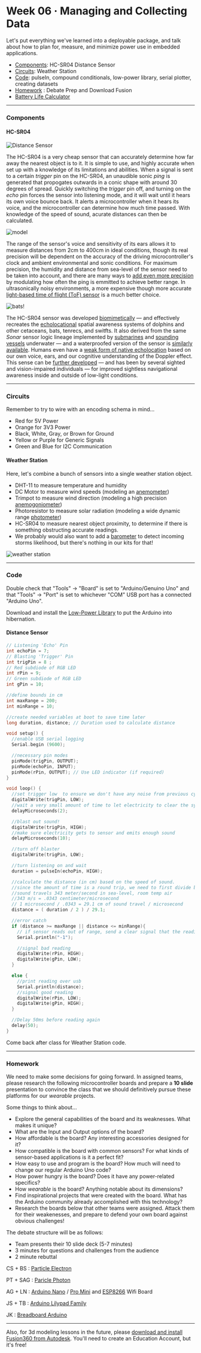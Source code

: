 # Week 06 · Managing and Collecting Data 

Let's put everything we've learned into a deployable package, and talk about how to plan for, measure, and minimize power use in embedded applications.

- [Components](#components): HC-SR04 Distance Sensor
- [Circuits](#circuits): Weather Station
- [Code](#code): pulseIn, compound conditionals, low-power library, serial plotter, creating datasets
- [Homework](#homework) : Debate Prep and Download Fusion
- [Battery Life Calculator](https://www.digikey.com/en/resources/conversion-calculators/conversion-calculator-battery-life)

-----

### Components

#### HC-SR04

![Distance Sensor](https://2.bp.blogspot.com/-UsoLt1EynwE/V1ZlbCI7SjI/AAAAAAAAF24/GaHFzkrVmc8Roo3IunswHXkPLRhdW-VSgCLcB/s320/hcsr04.jpg)

The HC-SR04 is a very cheap sensor that can accurately determine how far away the nearest object is to it. It is simple to use, and highly accurate when set up with a knowledge of its limitations and abilities. When a signal is sent to a certain *trigger* pin on the HC-SR04, an unaudible sonic *ping* is generated that propogates outwards in a conic shape with around 30 degrees of spread. Quickly switching the *trigger* pin off, and turning on the *echo* pin forces the sensor into listening mode, and it will wait until it hears its own voice bounce back. It alerts a microcontroller when it hears its voice, and the microcontroller can determine how much time passed. With knowledge of the speed of sound, acurate distances can then be calculated. 

![model](https://hackster.imgix.net/uploads/attachments/208568/HCSR04-Schema.jpg?auto=compress%2Cformat&w=680&h=510&fit=max)

The range of the sensor's voice and sensitivity of its ears allows it to measure distances from 2cm to 400cm in ideal conditions, though its real precision will be dependent on the accuracy of the driving microcontroller's clock and ambient environmental and sonic conditions. For maximum precision, the humidity and distance from sea-level of the sensor need to be taken into account, and there are many ways to [add even more precision](https://www.intorobotics.com/8-tutorials-to-solve-problems-and-improve-the-performance-of-hc-sr04/) by modulating how often the ping is emmitted to achieve better range. In ultrasonically noisy environments, a more expensive though more accurate [light-based time of flight (ToF) sensor](https://www.sparkfun.com/products/12785) is a much better choice.

![bats!](https://askabiologist.asu.edu/sites/default/files/echolocation.jpg)

The HC-SR04 sensor was developed [biomimetically](https://www.cnbc.com/2015/05/22/biomimetics-improving-sonar-by-borrowing-from-nature.html) — and effectively recreates the [echolocational](https://en.wikipedia.org/wiki/Animal_echolocation) spatial awareness systems of dolphins and other cetaceans, bats, tenrecs, and switfts. It also derived from the same *Sonar* sensor logic lineage implemented by [submarines](https://en.wikipedia.org/wiki/Sonar) and [sounding vessels](https://en.wikipedia.org/wiki/Echo_sounding) underwater — and a waterproofed version of the sensor is [similarly available](http://chinaultrasound.com/product/1mhz-ultrasonic-transducer-depth-measurement-td1000ka/). Humans even have a [weak form of native echolocation](https://en.wikipedia.org/wiki/Human_echolocation) based on our own voice, ears, and our cognitive understanding of the Doppler effect. This sense can be [further developed](https://www.sciencealert.com/humans-are-being-taught-to-echolocate-like-dolphins-and-it-s-surprisingly-easy) — and has been by several sighted and vision-impaired individuals — for improved sightless navigational awareness inside and outside of low-light conditions.

----- 

### Circuits

Remember to try to wire with an encoding schema in mind...

- Red for 5V Power
- Orange for 3V3 Power
- Black, White, Gray, or Brown for Ground
- Yellow or Purple for Generic Signals
- Green and Blue for I2C Communication

#### Weather Station

Here, let's combine a bunch of sensors into a single weather station object.

- DHT-11 to measure temperature and humidity
- DC Motor to measure wind speeds (modeling an [anemometer](https://www.adafruit.com/product/1733))
- Trimpot to measure wind direction (modeling a high precision [anemogoniometer](https://uk.rs-online.com/web/p/products/2943690/))
- Photoresistor to measure solar radiation (modeling a wide dynamic range [photometer](https://www.adafruit.com/product/1980))
- HC-SR04 to measure nearest object proximity, to determine if there is something obstructing accurate readings.
- We probably would also want to add a [barometer](https://www.adafruit.com/product/1893) to detect incoming storms likelihood, but there's nothing in our kits for that! 

![weather station](weatherstation.png)

-----

### Code

Double check that "Tools" -> "Board" is set to "Arduino/Genuino Uno" and that "Tools" -> "Port" is set to whichever "COM" USB port has a connected "Arduino Uno".

Download and install the [Low-Power Library](https://learn.sparkfun.com/tutorials/reducing-arduino-power-consumption) to put the Arduino into hibernation.

#### Distance Sensor

```c
// Listening 'Echo' Pin
int echoPin = 7;
// Blasting 'Trigger' Pin
int trigPin = 8 ;
// Red subdiode of RGB LED
int rPin = 9; 
// Green subdiode of RGB LED
int gPin = 10; 

//define bounds in cm
int maxRange = 200; 
int minRange = 10; 

//create needed variables at boot to save time later
long duration, distance; // Duration used to calculate distance

void setup() {
  //enable USB serial logging
  Serial.begin (9600);

  //necessary pin modes
  pinMode(trigPin, OUTPUT);
  pinMode(echoPin, INPUT);
  pinMode(rPin, OUTPUT); // Use LED indicator (if required)
}

void loop() {
  //set trigger low  to ensure we don't have any noise from previous cycle
  digitalWrite(trigPin, LOW); 
  //wait a very small amount of time to let electricity to clear the system
  delayMicroseconds(2); 

  //blast out sound!
  digitalWrite(trigPin, HIGH);
  //make sure electricity gets to sensor and emits enough sound
  delayMicroseconds(10); 

  //turn off blaster
  digitalWrite(trigPin, LOW);

  //turn listening on and wait
  duration = pulseIn(echoPin, HIGH);

  //calculate the distance (in cm) based on the speed of sound.
  //since the amount of time is a round trip, we need to first divide by 2
  //sound travels 343 meter/second in sea-level, room temp air
  //343 m/s = .0343 centimeter/microsecond
  // 1 microsecond / .0343 = 29.1 cm of sound travel / microsecond
  distance = ( duration / 2 ) / 29.1;

  //error catch
  if (distance >= maxRange || distance <= minRange){
    // if sensor reads out of range, send a clear signal that the reading isn't trustworthy
    Serial.println("-1");

    //signal bad reading
    digitalWrite(rPin, HIGH); 
    digitalWrite(gPin, LOW); 
  }

  else {
    //print reading over usb
    Serial.println(distance);
    //signal good reading
    digitalWrite(rPin, LOW); 
    digitalWrite(gPin, HIGH); 
  }

  //Delay 50ms before reading again
  delay(50);
}
```

Come back after class for Weather Station code.

-----

### Homework

We need to make some decisions for going forward. In assigned teams, please research the following microcontroller boards and prepare a **10 slide** presentation to convince the class that we should definitively pursue these platforms for our *wearable* projects.

Some things to think about...

- Explore the general capabilities of the board and its weaknesses. What makes it unique?
- What are the Input and Output options of the board?
- How affordable is the board? Any interesting accessories designed for it?
- How compatible is the board with common sensors? For what kinds of sensor-based applications is it a perfect fit?
- How easy to use and program is the board? How much will need to change our regular Arduino Uno code?
- How power hungry is the board? Does it have any power-related specifics?
- How *wearable* is the board? Anything notable about its dimensions?
- Find inspirational projects that were created with the board. What has the Arduino community already accomplished with this technology?
- Research the boards below that other teams were assigned. Attack them for their weakenesses, and prepare to defend your own board against obvious challenges!

The debate structure will be as follows:

- Team presents their 10 slide deck (5-7 minutes)
- 3 minutes for questions and challenges from the audience
- 2 minute rebuttal

CS + BS : [Particle Electron](https://www.particle.io/products/hardware/electron-cellular-2g-3g-lte/)

PT + SAG : [Paricle Photon](https://www.particle.io/products/hardware/photon-wifi)

AG + LN : [Arduino Nano](https://store.arduino.cc/usa/arduino-nano) / [Pro Mini](https://store.arduino.cc/usa/arduino-pro-mini) and [ESP8266](https://www.amazon.com/HiLetgo-Internet-Development-Wireless-Micropython/dp/B010O1G1ES/ref=sr_1_3?ie=UTF8&qid=1537895379&sr=8-3&keywords=wifi+Arduino) Wifi Board

JS + TB : [Arduino Lilypad Family](https://learn.sparkfun.com/tutorials/choosing-a-lilypad-arduino-for-your-project)

JK : [Breadboard Arduino](https://www.arduino.cc/en/Main/Standalone)

-----

Also, for 3d modeling lessons in the future, please [download and install Fusion360 from Autodesk](https://www.autodesk.com/products/fusion-360/students-teachers-educators?td=aexfusion). You'll need to create an Education Account, but it's free!


